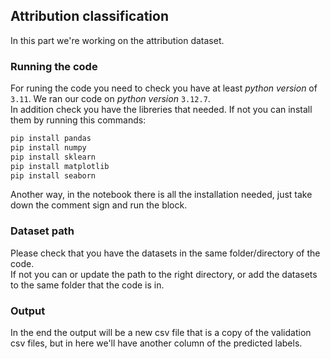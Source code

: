 ## Attribution classification
In this part we're working on the attribution dataset.

### Running the code
For runing the code you need to check you have at least *python version* of `3.11`.
We ran our code on *python version* `3.12.7`.   
In addition check you have the libreries that needed. If not you can install them by running this commands:
```bash
pip install pandas
pip install numpy
pip install sklearn
pip install matplotlib
pip install seaborn
``` 
Another way, in the notebook there is all the installation needed, just take down the comment sign and run the block.

### Dataset path
Please check that you have the datasets in the same folder/directory of the code.  
If not you can or update the path to the right directory, or add the datasets to the same folder that the code is in.

### Output
In the end the output will be a new csv file that is a copy of the validation csv files, but in here we'll have another column of the predicted labels.